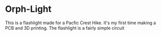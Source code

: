 # Orph-Light
This is a flashlight made for a Pacfic Crest Hike. It's my first time making a PCB and 3D printing. The flashlight is a fairly simple circuit
